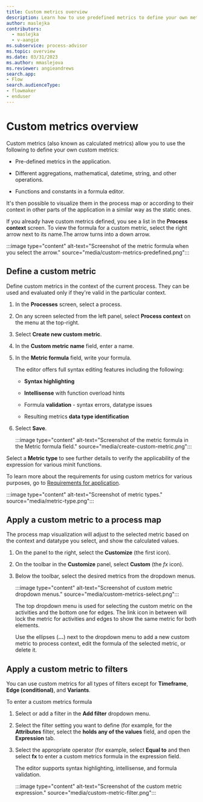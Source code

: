 ```yaml
---
title: Custom metrics overview
description: Learn how to use predefined metrics to define your own metrics in minit.
author: maslejka
contributors:
  - maslejka
  - v-aangie
ms.subservice: process-advisor
ms.topic: overview
ms.date: 03/31/2023
ms.author: mmaslejova
ms.reviewer: angieandrews
search.app:
- Flow
search.audienceType:
- flowmaker
- enduser
---
```


# Custom metrics overview

Custom metrics (also known as calculated metrics) allow you to use the following to define your own custom metrics:

- Pre-defined metrics in the application.

- Different aggregations, mathematical, datetime, string, and other operations.

- Functions and constants in a formula editor.

It's then possible to visualize them in the process map or according to their context in other parts of the application in a similar way as the static ones.

If you already have custom metrics defined, you see a list in the **Process context** screen. To view the formula for a custom metric, select the right arrow next to its name.The arrow turns into a down arrow.

  :::image type="content" alt-text="Screenshot of the metric formula when you select the arrow." source="media/custom-metrics-predefined.png":::

## Define a custom metric

Define custom metrics in the context of the current process. They can be used and evaluated only if they're valid in the particular context.

1. In the **Processes** screen, select a process.

1. On any screen selected from the left panel, select **Process context** on the menu at the top-right.

1. Select **Create new custom metric**.

1. In the **Custom metric name** field, enter a name.

1. In the **Metric formula** field, write your formula.

    The editor offers full syntax editing features including the following:

    - **Syntax highlighting**

    - **Intellisense** with function overload hints

    - Formula **validation** - syntax errors, datatype issues

    - Resulting metrics **data type identification**

1. Select **Save**.

    :::image type="content" alt-text="Screenshot of the metric formula in the Metric formula field." source="media/create-custom-metric.png":::

Select a **Metric type** to see further details to verify the applicability of the expression for various minit functions.

To learn more about the requirements for using custom metrics for various purposes, go to [Requirements for application](requirements-for-application.md).

:::image type="content" alt-text="Screenshot of metric types." source="media/metric-type.png":::

## Apply a custom metric to a process map

The process map visualization will adjust to the selected metric based on the context and datatype you select, and show the calculated values.

1. On the panel to the right, select the **Customize** (the first icon).

1. On the toolbar in the **Customize** panel, select **Custom** (the *fx* icon). 

1. Below the toolbar, select the desired metrics from the dropdown menus.

    :::image type="content" alt-text="Screenshot of custom metric dropdown menus." source="media/custom-metrics-select.png":::

     The top dropdown menu is used for selecting the custom metric on the activities and the bottom one for edges. The link icon in between will lock the metric for activities and edges to show the same metric for both elements.

    Use the ellipses (**...**) next to the dropdown menu to add a new custom metric to process context, edit the formula of the selected metric, or delete it.

## Apply a custom metric to filters

You can use custom metrics for all types of filters except for **Timeframe**, **Edge (conditional)**, and **Variants**.

To enter a custom metrics formula

1. Select or add a filter in the **Add filter** dropdown menu.

1. Select the filter setting you want to define (for example, for the **Attributes** filter, select the **holds any of the values** field, and open the **Expression** tab. 

1. Select the appropriate operator (for example, select **Equal to** and then select **fx** to enter a custom metrics formula in the expression field.

    The editor supports syntax highlighting, intellisense, and formula validation.

    :::image type="content" alt-text="Screenshot of the custom metric expression." source="media/custom-metric-filter.png":::

<!--Please verify that the rest of this article belongs.
For the **Metrics** filter type, you can also apply custom metrics stored in the process context or create a new one. To select existing custom metrics, use the metric dropdown menu. Custom metrics are available at the end of the list.

To create a new one, select (**...**) next to the metric drop-down list and select Add. This opens the standard custom metrics editor (see above). You can also edit and delete existing custom metrics here.

:::image type="content" alt-text="Screenshot of adding a new metric." source="media/filter2.png":::

## Use a custom metric in the Statistics view

Once a custom value or case type metric is defined in the process map, it also becomes available in the **Statistics** view as a new column. It also can be visualized in the graph.

:::image type="content" alt-text="Screenshot of the metrics column in the Statistics screen." source="media/image-60.png":::

## Use a custom metric in root cause analysis (RCA)

Custom metrics that return values on case level, can be used in RCA either as a main metric or in the influenced by section. Supported custom metrics are any returning numerical, time or boolean value and metrics returning string values with less than 50 unique values for the data used in RCA.

Custom metrics can be also created in RCA settings screen by selecting (**...**) next to the selection of main metric.

:::image type="content" alt-text="screenshot of custom metrics in RCA." source="media/custom-metrics.png":::
-->

